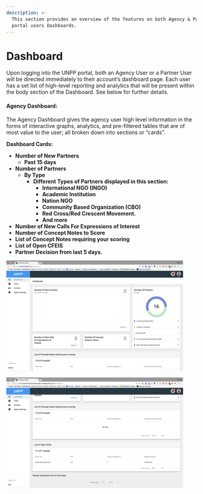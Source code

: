 ```yaml
---
description: >-
  This section provides an overview of the features on both Agency & Partner
  portal users Dashboards.
---
```


# Dashboard

Upon logging into the UNPP portal, both an Agency User or a Partner User will be directed immediately to their account’s dashboard page. Each user has a set list of high-level reporting and analytics that will be present within the body section of the Dashboard. See below for further details.

#### Agency Dashboard:

The Agency Dashboard gives the agency user high level information in the forms of interactive graphs, analytics, and pre-filtered tables that are of most value to the user; all broken down into sections or “cards”.

**Dashboard Cards:**

* **Number of New Partners**
  * **Past 15 days**
* **Number of Partners**
  * **By Type**
    * **Different Types of Partners displayed in this section:**
      * **International NGO \(INGO\)**
      * **Academic Institution**
      * **Nation NGO**
      * **Community Based Organization \(CBO\)**
      * **Red Cross/Red Crescent Movement.**
      * **And more**
* **Number of New Calls For Expressions of Interest**
* **Number of Concept Notes to Score**
* **List of Concept Notes requiring your scoring**
* **List of Open CFEIS**
* **Partner Decision from last 5 days.**

![Agency Dashboard 1 of 2](../.gitbook/assets/image%20%282%29.png)

![Agency Dashboard 2 of 2](../.gitbook/assets/image%20%287%29.png)



